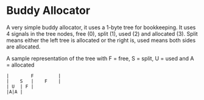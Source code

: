 # Buddy Allocator

A very simple buddy allocator, it uses a 1-byte tree for bookkeeping. It uses 4 signals in the tree nodes, free (0), split (1), used (2) and allocated (3). Split means either the left tree is allocated or the right is, used means both sides are allocated.

A sample representation of the tree with F = free, S = split, U = used and A = allocated
```
|        F         |
|    S   |    F    |
| U  | F |     
|A|A |
```
